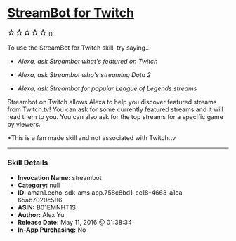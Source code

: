 # [StreamBot for Twitch](http://alexa.amazon.com/#skills/amzn1.echo-sdk-ams.app.758c8bd1-cc18-4663-a1ca-65ab7020c586)
![0 stars](../../images/ic_star_border_black_18dp_1x.png)![0 stars](../../images/ic_star_border_black_18dp_1x.png)![0 stars](../../images/ic_star_border_black_18dp_1x.png)![0 stars](../../images/ic_star_border_black_18dp_1x.png)![0 stars](../../images/ic_star_border_black_18dp_1x.png) 0

To use the StreamBot for Twitch skill, try saying...

* *Alexa, ask Streambot what's featured on Twitch*

* *Alexa, ask Streambot who's streaming Dota 2*

* *Alexa, ask Streambot for popular League of Legends streams*

Streambot on Twitch allows Alexa to help you discover featured streams from Twitch.tv! You can ask for some currently featured streams and it will read them to you. You can also ask for the top streams for a specific game by viewers.

*This is a fan made skill and not associated with Twitch.tv

***

### Skill Details

* **Invocation Name:** streambot
* **Category:** null
* **ID:** amzn1.echo-sdk-ams.app.758c8bd1-cc18-4663-a1ca-65ab7020c586
* **ASIN:** B01EMNHT1S
* **Author:** Alex Yu
* **Release Date:** May 11, 2016 @ 01:38:34
* **In-App Purchasing:** No
